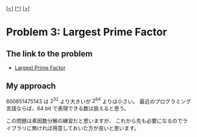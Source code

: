 \[[<](./p0002.md)] \[[^](../README_ja.md)] \[[>](./p0004.md)]

# Problem 3: Largest Prime Factor

## The link to the problem

- [Largest Prime Factor](https://projecteuler.net/problem=3)

## My approach

$600851475143$ は $2^{32}$ より大きいが $2^{64}$ よりは小さい。
最近のプログラミング言語ならば、64 bit で表現できる数は扱えると思う。

この問題は素因数分解の練習だと思いますが、
これから先も必要になるのでライブラリに無ければ用意しておいた方が良いと思います。

